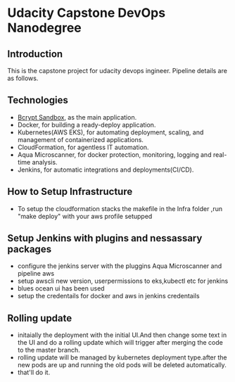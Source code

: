 # Udacity Capstone DevOps Nanodegree

## Introduction

This is the capstone project for udacity devops ingineer. Pipeline details are as follows.

## Technologies

* [Bcrypt Sandbox](https://github.com/felladrin/bcrypt-sandbox), as the main application.
* Docker, for building a ready-deploy application.
* Kubernetes(AWS EKS), for automating deployment, scaling, and management of containerized applications.
* CloudFormation, for agentless IT automation.
* Aqua Microscanner, for docker protection, monitoring, logging and real-time analysis.
* Jenkins, for automatic integrations and deployments(CI/CD).

## How to Setup Infrastructure
  - To setup the cloudformation stacks  the makefile in the Infra folder ,run "make deploy" with your aws profile setupped


## Setup Jenkins with plugins and nessassary packages
  - configure the jenkins server with the pluggins Aqua Microscanner and pipeline aws
  - setup awscli new version, userpermissions to eks,kubectl etc for jenkins
  - blues ocean ui has been used
  - setup the credentails for docker and aws in jenkins credentails


## Rolling update
  - initaially the deployment with the initial UI.And then change some text  in the UI and do a rolling update which will trigger after merging the code to the master branch.
  - rolling update will be managed by kubernetes deployment type.after the new pods are up and running the old pods will be deleted automatically.
  - that'll do it.
